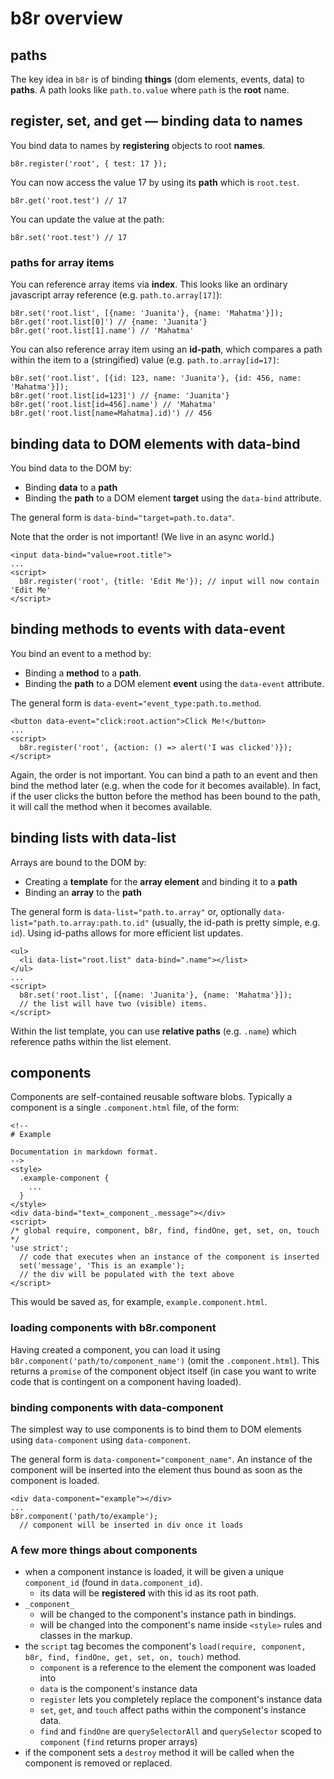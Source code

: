 # b8r overview

## paths

The key idea in `b8r` is of binding **things** (dom elements, events, data) to **paths**. A path looks like `path.to.value` where `path` is the **root** name.

## register, set, and get — binding data to names

You bind data to names by **registering** objects to root **names**.

```
b8r.register('root', { test: 17 });
```

You can now access the value 17 by using its **path** which is `root.test`.

```
b8r.get('root.test') // 17
```

You can update the value at the path:

```
b8r.set('root.test') // 17
```

### paths for array items

You can reference array items via **index**. This looks like an ordinary javascript array reference (e.g. `path.to.array[17]`):

```
b8r.set('root.list', [{name: 'Juanita'}, {name: 'Mahatma'}]);
b8r.get('root.list[0]') // {name: 'Juanita'}
b8r.get('root.list[1].name') // 'Mahatma'
```

You can also reference array item using an **id-path**, which compares a path within the item to a (stringified) value (e.g. `path.to.array[id=17]`:

```
b8r.set('root.list', [{id: 123, name: 'Juanita'}, {id: 456, name: 'Mahatma'}]);
b8r.get('root.list[id=123]') // {name: 'Juanita'}
b8r.get('root.list[id=456].name') // 'Mahatma'
b8r.get('root.list[name=Mahatma].id)') // 456
```

## binding data to DOM elements with data-bind

You bind data to the DOM by:

- Binding **data** to a **path**
- Binding the **path** to a DOM element **target** using the `data-bind` attribute.

The general form is `data-bind="target=path.to.data"`.

Note that the order is not important! (We live in an async world.)

```
<input data-bind="value=root.title">
...
<script>
  b8r.register('root', {title: 'Edit Me'}); // input will now contain 'Edit Me'
</script>
```

## binding methods to events with data-event

You bind an event to a method by:

- Binding a **method**  to a **path**.
- Binding the **path** to a DOM element **event** using the `data-event` attribute.

The general form is `data-event="event_type:path.to.method`.

```
<button data-event="click:root.action">Click Me!</button>
...
<script>
  b8r.register('root', {action: () => alert('I was clicked')});
</script>
```

Again, the order is not important. You can bind a path to an event and then bind the method later (e.g. when the code for it becomes available). In fact, if the user clicks the button before the method has been bound to the path, it will call the method when it becomes available.

## binding lists with data-list

Arrays are bound to the DOM by:

- Creating a **template** for the **array element** and binding it to a **path**
- Binding an **array** to the **path**

The general form is `data-list="path.to.array"` or, optionally `data-list="path.to.array:path.to.id"` (usually, the id-path is pretty simple, e.g. `id`). Using id-paths allows for more efficient list updates.

```
<ul>
  <li data-list="root.list" data-bind=".name"></list>
</ul>
...
<script>
  b8r.set('root.list', [{name: 'Juanita'}, {name: 'Mahatma'}]);
  // the list will have two (visible) items.
</script>
```

Within the list template, you can use **relative paths** (e.g. `.name`) which reference paths within the list element.

## components

Components are self-contained reusable software blobs. Typically a component is a single `.component.html` file, of the form:

```
<!--
# Example

Documentation in markdown format.
-->
<style>
  .example-component {
    ...
  }
</style>
<div data-bind="text=_component_.message"></div>
<script>
/* global require, component, b8r, find, findOne, get, set, on, touch */
'use strict';
  // code that executes when an instance of the component is inserted
  set('message', 'This is an example');
  // the div will be populated with the text above
</script>
```

This would be saved as, for example, `example.component.html`.

### loading components with b8r.component

Having created a component, you can load it using `b8r.component('path/to/component_name')` (omit the `.component.html`). This returns a `promise` of the component object itself (in case you want to write code that is contingent on a component having loaded).

### binding components with data-component

The simplest way to use components is to bind them to DOM elements using `data-component` using `data-component`.

The general form is `data-component="component_name"`. An instance of the component will be inserted into the element thus bound as soon as the component is loaded.

```
<div data-component="example"></div>
...
b8r.component('path/to/example');
  // component will be inserted in div once it loads
```

### A few more things about components

- when a component instance is loaded, it will be given a unique `component_id` (found in `data.component_id`).
  - its data will be **registered** with this id as its root path.
- `_component_`
  - will be changed to the component's instance path in bindings.
  - will be changed into the component's name inside `<style>` rules and classes in the markup.
- the `script` tag becomes the component's `load(require, component, b8r, find, findOne, get, set, on, touch)` method.
  - `component` is a reference to the element the component was loaded into
  - `data` is the component's instance data
  - `register` lets you completely replace the component's instance data
  - `set`, `get`, and `touch` affect paths within the component's instance data.
  - `find` and `findOne` are `querySelectorAll` and `querySelector` scoped to `component` (`find` returns proper arrays)
- if the component sets a `destroy` method it will be called when the component is removed or replaced.
